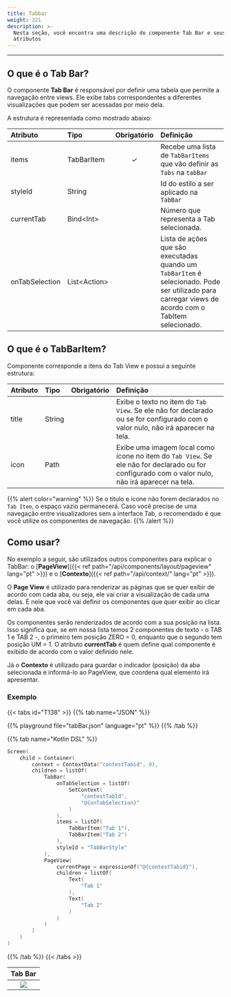 ```yaml
---
title: Tabbar
weight: 321
description: >-
  Nesta seção, você encontra uma descrição do componente Tab Bar e seus
  atributos
---
```


---

## O que é o Tab Bar?

O componente **Tab Bar** é responsável por definir uma tabela que permite a navegação entre views. Ele exibe tabs correspondentes a diferentes visualizações que podem ser acessadas por meio dela.

A estrutura é representada como mostrado abaixo:

| **Atributo**   | **Tipo**           | Obrigatório | **Definição**                                                                                                                                       |
| :------------- | :----------------- | :---------: | :-------------------------------------------------------------------------------------------------------------------------------------------------- |
| items          | TabBarItem         |      ✓      | Recebe uma lista de `TabBarItems` que vão definir as `Tabs` na `tabBar`                                                                             |
| styleId        | String             |             | Id do estilo a ser aplicado na `TabBar`                                                                                                             |
| currentTab     | Bind&lt;Int&gt;    |             | Número que representa a Tab selecionada.                                                                                                            |
| onTabSelection | List&lt;Action&gt; |             | Lista de ações que são executadas quando um `TabBarItem` é selecionado. Pode ser utilizado para carregar views de acordo com o TabItem selecionado. |

## O que é o TabBar**Item?**

Componente corresponde a itens do Tab View e possui a seguinte estrutura:

| **Atributo** | **Tipo** | Obrigatório | **Definição**                                                                                                                                    |
| :----------- | :------- | :---------: | :----------------------------------------------------------------------------------------------------------------------------------------------- |
| title        | String   |             | Exibe o texto no item do `Tab View`. Se ele não for declarado ou se for configurado com o valor nulo, não irá aparecer na tela.                  |
| icon         | Path     |             | Exibe uma imagem local como ícone no item do `Tab View`. Se ele não for declarado ou for configurado com o valor nulo, não irá aparecer na tela. |

{{% alert color="warning" %}}
Se o título e ícone não forem declarados no `Tab Item`, o espaço vazio permanecerá. Caso você precise de uma navegação entre visualizadores sem a interface Tab, o recomendado é que você utilize os componentes de navegação.
{{% /alert %}}

## Como usar?

No exemplo a seguir, são utilizados outros componentes para explicar o TabBar: o [**PageView**]({{< ref path="/api/components/layout/pageview" lang="pt" >}}) e o [**Contexto**]({{< ref path="/api/context/" lang="pt" >}}).

O **Page View** é utilizado para renderizar as páginas que se quer exibir de acordo com cada aba, ou seja, ele vai criar a visualização de cada uma delas. É nele que você vai definir os componentes que quer exibir ao clicar em cada aba.

Os componentes serão renderizados de acordo com a sua posição na lista. Isso significa que, se em nossa lista temos 2 componentes de texto - o TAB 1 e TAB 2 -, o primeiro tem posição ZERO = 0, enquanto que o segundo tem posição UM = 1. O atributo **currentTab** é quem define qual componente é exibido de acordo com o valor definido nele.

Já o **Contexto** é utilizado para guardar o indicador \(posição\) da aba selecionada e informá-lo ao PageView, que coordena qual elemento irá apresentar.

### Exemplo

{{< tabs id="T138" >}}
{{% tab name="JSON" %}}

<!-- json-playground:tabBar.json
{
    "_beagleComponent_": "beagle:screenComponent",
    "child": {
        "_beagleComponent_": "beagle:container",
        "children": [
            {
                "_beagleComponent_": "beagle:tabBar",
                "items": [
                    {"title": "Tab 1"},
                    {"title": "Tab 2"}
                ],
                "styleId": "TabBarStyle",
                "onTabSelection": [
                    {
                        "_beagleAction_": "beagle:setContext",
                        "contextId": "contestTabId",
                        "value": "@{onTabSelection}"
                    }
                ]
            },
            {
                "_beagleComponent_": "beagle:pageView",
                "children": [
                    {
                        "_beagleComponent_": "beagle:text",
                        "text": "Tab 1"
                    },
                    {
                        "_beagleComponent_": "beagle:text",
                        "text": "Tab 2"
                    }
                ],
                "currentPage": "@{contestTabid}"
            }
        ],
        "context": {
            "id": "contestTabid",
            "value": 0
        }
    }
}
-->

{{% playground file="tabBar.json" language="pt" %}}
{{% /tab %}}

{{% tab name="Kotlin DSL" %}}

```kotlin
Screen(
    child = Container(
        context = ContextData("contestTabid", 0),
        children = listOf(
            TabBar(
                onTabSelection = listOf(
                    SetContext(
                        "contestTabId",
                        "@{onTabSelection}"
                    )
                ),
                items = listOf(
                    TabBarItem("Tab 1"),
                    TabBarItem("Tab 2")
                ),
                styleId = "TabBarStyle"
            ),
            PageView(
                currentPage = expressionOf("@{contestTabid}"),
                children = listOf(
                    Text(
                        "Tab 1"
                    ),
                    Text(
                        "Tab 2"
                    )
                )
            )
        )
    )
)
```

{{% /tab %}}
{{< /tabs >}}

|          Tab Bar          |
| :-----------------------: |
| ![](/shared/beagle-tab-view.gif) |
